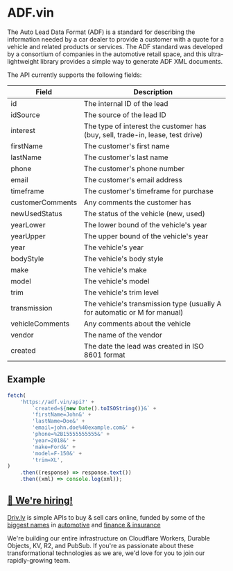 # ADF.vin

The Auto Lead Data Format (ADF) is a standard for describing the information needed by a car dealer to provide a customer with a quote for a vehicle and related products or services. The ADF standard was developed by a consortium of companies in the automotive retail space, and this ultra-lightweight library provides a simple way to generate ADF XML documents.

The API currently supports the following fields:

| Field            | Description                                                                    |
| ---------------- | ------------------------------------------------------------------------------ |
| id               | The internal ID of the lead                                                    |
| idSource         | The source of the lead ID                                                      |
| interest         | The type of interest the customer has (buy, sell, trade-in, lease, test drive) |
| firstName        | The customer's first name                                                      |
| lastName         | The customer's last name                                                       |
| phone            | The customer's phone number                                                    |
| email            | The customer's email address                                                   |
| timeframe        | The customer's timeframe for purchase                                          |
| customerComments | Any comments the customer has                                                  |
| newUsedStatus    | The status of the vehicle (new, used)                                          |
| yearLower        | The lower bound of the vehicle's year                                          |
| yearUpper        | The upper bound of the vehicle's year                                          |
| year             | The vehicle's year                                                             |
| bodyStyle        | The vehicle's body style                                                       |
| make             | The vehicle's make                                                             |
| model            | The vehicle's model                                                            |
| trim             | The vehicle's trim level                                                       |
| transmission     | The vehicle's transmission type (usually A for automatic or M for manual)      |
| vehicleComments  | Any comments about the vehicle                                                 |
| vendor           | The name of the vendor                                                         |
| created          | The date the lead was created in ISO 8601 format                               |

## Example

```javascript
fetch(
	'https://adf.vin/api?' +
		`created=${new Date().toISOString()}&` +
		'firstName=John&' +
		'lastName=Doe&' +
		'email=john.doe%40example.com&' +
		'phone=%2B15555555555&' +
		'year=2018&' +
		'make=Ford&' +
		'model=F-150&' +
		'trim=XL',
)
	.then((response) => response.text())
	.then((xml) => console.log(xml));
```

## [🚀 We're hiring!](https://careers.do/apply)

[Driv.ly](https://driv.ly) is simple APIs to buy & sell cars online, funded by some of the [biggest names](https://twitter.com/TurnerNovak) in [automotive](https://fontinalis.com/team/#bill-ford) and [finance & insurance](https://www.detroit.vc)

We're building our entire infrastructure on Cloudflare Workers, Durable Objects, KV, R2, and PubSub. If you're as passionate about these transformational technologies as we are, we'd love for you to join our rapidly-growing team.
